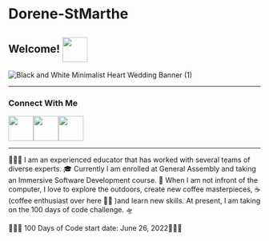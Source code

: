 # Dorene-StMarthe
<h2>Welcome! <img align="center" src ="https://emojipedia-us.s3.dualstack.us-west-1.amazonaws.com/thumbs/320/apple/325/waving-hand_medium-dark-skin-tone_1f44b-1f3fe_1f3fe.png" height = 50 /></a></h2>

![Black and White Minimalist Heart Wedding Banner (1)](https://user-images.githubusercontent.com/57598320/176342532-5bae4000-0a01-4dfb-8786-c6f2e3498b75.gif)

<hr>
<h3>Connect With Me</h3>

<a href="https://www.youtube.com/c/DoreneCodes" target="blank"><img align="center" src ="https://img.icons8.com/color/344/youtube-play.png" height = 50 /></a><a href="https://www.linkedin.com/in/dorenestmarthe/" target="blank"><img align="center" src="https://img.icons8.com/color/344/linkedin.png" height = 50 /></a><a href="https://www.instagram.com/pslovedorenee/" target="blank"><img align="center" src="https://img.icons8.com/color/344/instagram-new--v1.png" height = 50 /></a>

<hr>

<p> 👩🏽‍🏫 I am an experienced educator that has worked with several teams of diverse experts.
🎓 Currently I am enrolled at General Assembly and taking an Immersive Software Development course.
🌱 When I am not infront of the computer, I love to explore the outdoors, create new coffee masterpieces, ☕
(coffee enthusiast over here 👋🏾 )and learn new skills. At present, I am taking on the 100 days of code challenge. 🛸 </p>


👩🏾‍💻 100 Days of Code start date: June 26, 2022👩🏾‍💻


